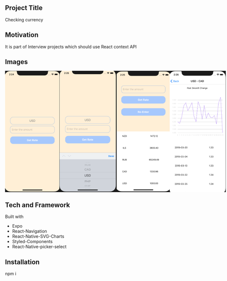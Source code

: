 ## Project Title
Checking currency

## Motivation
It is part of Interview projects which should use React context API

## Images
 <div style="display: flex; flex-direction: row; ">
   <img src="Image/1.png" width="200" height="400" />
   <img src="Image/2.png" width="200" height="400" />
   <img src="Image/3.png" width="200" height="400" />
   <img src="Image/4.png" width="200" height="400" />
 </div>
 
## Tech and Framework
Built with
 - Expo
 - React-Navigation
 - React-Native-SVG-Charts
 - Styled-Components
 - React-Native-picker-select

## Installation
npm i

